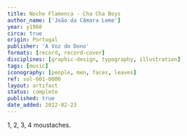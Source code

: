 ```yaml
---
title: Noche Flamenca - Cha Cha Boys
author_name: ['João da Câmara Leme']
year: y1960
circa: true
origin: Portugal
publisher: 'A Voz do Dono'
formats: [record, record-cover]
disciplines: [graphic-design, typography, illustration]
tags: [music]
iconography: [people, men, faces, leaves]
ref: sol-601-0000
layout: artifact
status: complete
published: true
date_added: 2022-02-23
---
```

1, 2, 3, 4 moustaches.
